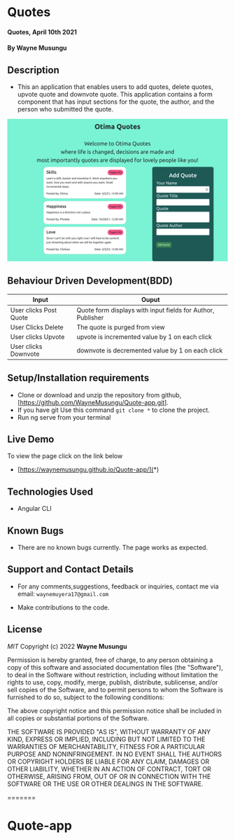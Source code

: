 # Quotes
#### Quotes, April 10th 2021
#### By **Wayne Musungu**

## Description
- This an  application that enables users to add quotes, delete quotes, upvote quote and downvote quote. This application contains a form component that has input sections for the quote, the author, and the person who submitted the quote.

![LANDING PAGE](ld.png)

## Behaviour Driven Development(BDD)

| Input                        | Ouput                                                                                            |
|--------------------------    |----------------------------------------------------------------------------------------------    |
| User clicks Post  Quote     | Quote form displays with input fields for Author, Publisher                  |
| User Clicks Delete           | The quote is purged from view             |
| User clicks Upvote        |   upvote is incremented value by  1 on each click      |
| User clicks Downvote     | downvote is decremented value by 1 on each click     |

## Setup/Installation requirements

- Clone  or download and unzip the repository from github, [https://github.com/WayneMusungu/Quote-app.git].
- If you have git Use this command `git clone *` to clone the project.
- Run ng serve from your terminal

## Live Demo
To view the page click on the link below
* [https://waynemusungu.github.io/Quote-app/](*)

## Technologies Used
- Angular CLI

## Known Bugs
- There are no known bugs currently. The page works as expected.

## Support and Contact Details
- For any comments,suggestions, feedback or inquiries, contact me via email: `waynemuyera17@gmail.com`


- Make contributions to the code.

## License

*MIT*
Copyright (c) 2022 **Wayne Musungu**

Permission is hereby granted, free of charge, to any person obtaining a copy of this software and associated documentation files (the "Software"), to deal in the Software without restriction, including without limitation the rights to use, copy, modify, merge, publish, distribute, sublicense, and/or sell copies of the Software, and to permit persons to whom the Software is furnished to do so, subject to the following conditions:

The above copyright notice and this permission notice shall be included in all copies or substantial portions of the Software.

THE SOFTWARE IS PROVIDED "AS IS", WITHOUT WARRANTY OF ANY KIND, EXPRESS OR IMPLIED, INCLUDING BUT NOT LIMITED TO THE WARRANTIES OF MERCHANTABILITY, FITNESS FOR A PARTICULAR PURPOSE AND NONINFRINGEMENT. IN NO EVENT SHALL THE AUTHORS OR COPYRIGHT HOLDERS BE LIABLE FOR ANY CLAIM, DAMAGES OR OTHER LIABILITY, WHETHER IN AN ACTION OF CONTRACT, TORT OR OTHERWISE, ARISING FROM, OUT OF OR IN CONNECTION WITH THE SOFTWARE OR THE USE OR OTHER DEALINGS IN THE SOFTWARE.

=======
# Quote-app

